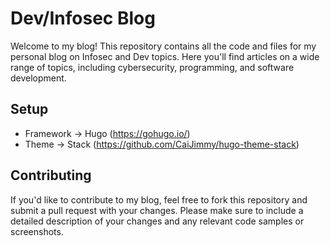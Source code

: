 # Dev/Infosec Blog

Welcome to my blog! This repository contains all the code and files for my personal blog on Infosec and Dev topics. Here you'll find articles on a wide range of topics, including cybersecurity, programming, and software development.

## Setup
- Framework -> Hugo (https://gohugo.io/)
- Theme -> Stack (https://github.com/CaiJimmy/hugo-theme-stack)

## Contributing

If you'd like to contribute to my blog, feel free to fork this repository and submit a pull request with your changes. Please make sure to include a detailed description of your changes and any relevant code samples or screenshots.
